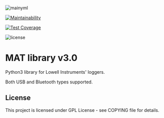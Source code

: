 
![mainyml](https://img.shields.io/github/actions/workflow/status/lowellinstruments/lowell-mat/main.yml?branch=v4)

[![Maintainability](https://api.codeclimate.com/v1/badges/9682c96337fbc3e1a730/maintainability)](https://codeclimate.com/github/LowellInstruments/lowell-mat/maintainability)

[![Test Coverage](https://api.codeclimate.com/v1/badges/9682c96337fbc3e1a730/test_coverage)](https://codeclimate.com/github/LowellInstruments/lowell-mat/test_coverage)

![license](https://img.shields.io/github/license/lowellinstruments/lowell-mat?color=blue?branch=v4)

# MAT library v3.0


Python3 library for Lowell Instruments' loggers.

Both USB and Bluetooth types supported.

## License
This project is licensed under GPL License - see COPYING file for details.
